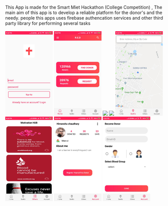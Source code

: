 This App is made for the Smart Miet Hackathon (College Competition) , The main aim of this app is to  develop a reliable platform
for the donor's and the needy. people this apps uses firebase authencation services and other third party library for performing several tasks<br />
<br />
<img src="https://github.com/atul-chaudhary/R.E.D-BloodDonationApp/blob/master/signUp.jpeg" width="30%"/>
<img src="https://github.com/atul-chaudhary/R.E.D-BloodDonationApp/blob/master/Home.jpeg" width="30%"/>
<img src="https://drive.google.com/file/d/1-9eGt327aSKSDT5LEZx_hTjLeb9M63at/view?usp=sharing" width="30%"/>
<img src="https://drive.google.com/file/d/1-BUouHbf3T_cz_DfPk5I79ux-JK3nP9J/view?usp=sharing" width="30%"/>
<img src="https://github.com/atul-chaudhary/R.E.D-BloodDonationApp/blob/master/maps.jpeg" width="30%"/>
<img src="https://github.com/atul-chaudhary/R.E.D-BloodDonationApp/blob/master/motivationHub.jpeg" width="30%"/>
<img src="https://github.com/atul-chaudhary/R.E.D-BloodDonationApp/blob/master/account.jpeg" width="30%"/>
<img src="https://github.com/atul-chaudhary/R.E.D-BloodDonationApp/blob/master/registration.jpeg" width="30%"/>
